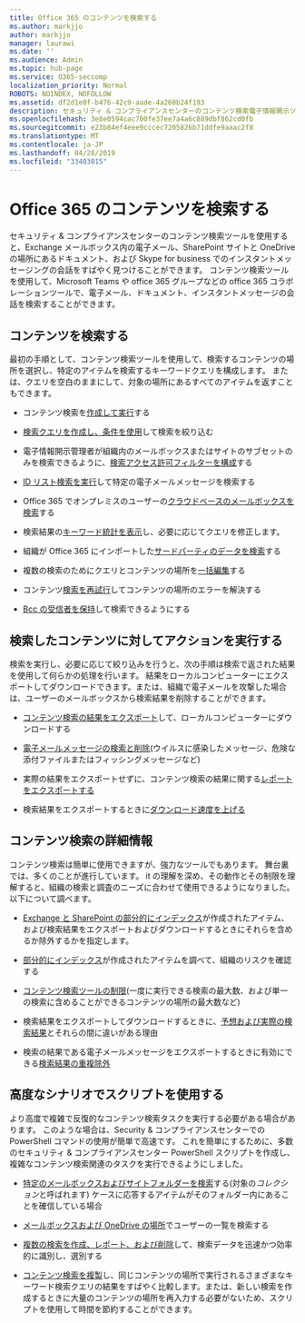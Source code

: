 ```yaml
---
title: Office 365 のコンテンツを検索する
ms.author: markjjo
author: markjjo
manager: laurawi
ms.date: ''
ms.audience: Admin
ms.topic: hub-page
ms.service: O365-seccomp
localization_priority: Normal
ROBOTS: NOINDEX, NOFOLLOW
ms.assetid: df2d1e0f-b476-42c9-aade-4a260b24f193
description: セキュリティ & コンプライアンスセンターのコンテンツ検索電子情報開示ツールを使用して、Exchange メールボックス、SharePoint サイトと OneDrive の場所にあるドキュメント、および Skype for business でのインスタントメッセージングの会話をすばやく見つけることができます。
ms.openlocfilehash: 3e8e0594cac700fe37ee7a4a6c889dbf862cd0fb
ms.sourcegitcommit: e23b84ef4eee9cccec7205826b71ddfe9aaac2f8
ms.translationtype: MT
ms.contentlocale: ja-JP
ms.lasthandoff: 04/28/2019
ms.locfileid: "33403015"
---
```

# <a name="search-for-content-in-office-365"></a>Office 365 のコンテンツを検索する

セキュリティ & コンプライアンスセンターのコンテンツ検索ツールを使用すると、Exchange メールボックス内の電子メール、SharePoint サイトと OneDrive の場所にあるドキュメント、および Skype for business でのインスタントメッセージングの会話をすばやく見つけることができます。 コンテンツ検索ツールを使用して、Microsoft Teams や office 365 グループなどの office 365 コラボレーションツールで、電子メール、ドキュメント、インスタントメッセージの会話を検索することができます。
  
## <a name="search-for-content"></a>コンテンツを検索する

最初の手順として、コンテンツ検索ツールを使用して、検索するコンテンツの場所を選択し、特定のアイテムを検索するキーワードクエリを構成します。 または、クエリを空白のままにして、対象の場所にあるすべてのアイテムを返すこともできます。
  
- コンテンツ検索を[作成して実行](content-search.md)する 
    
- [検索クエリを作成し、条件を使用](keyword-queries-and-search-conditions.md)して検索を絞り込む 
    
- 電子情報開示管理者が組織内のメールボックスまたはサイトのサブセットのみを検索できるように、[検索アクセス許可フィルターを構成](permissions-filtering-for-content-search.md)する 
    
- [ID リスト検索を実行](csv-file-for-an-id-list-content-search.md)して特定の電子メールメッセージを検索する 
    
- Office 365 でオンプレミスのユーザーの[クラウドベースのメールボックスを検索](search-cloud-based-mailboxes-for-on-premises-users.md)する

- 検索結果の[キーワード統計を表示](view-keyword-statistics-for-content-search.md)し、必要に応じてクエリを修正します。 
    
- 組織が Office 365 にインポートした[サードパーティのデータを検索](use-content-search-to-search-third-party-data-that-was-imported.md)する 
    
- 複数の検索のためにクエリとコンテンツの場所を[一括編集](bulk-edit-content-searches.md)する 
    
- コンテンツ[検索を再試行](retry-failed-content-search.md)してコンテンツの場所のエラーを解決する

- [Bcc の受信者を保持](https://docs.microsoft.com/exchange/policy-and-compliance/holds/preserve-bcc-recipients-and-group-members)して検索できるようにする 


## <a name="perform-actions-on-content-you-find"></a>検索したコンテンツに対してアクションを実行する

検索を実行し、必要に応じて絞り込みを行うと、次の手順は検索で返された結果を使用して何らかの処理を行います。 結果をローカルコンピューターにエクスポートしてダウンロードできます。または、組織で電子メールを攻撃した場合は、ユーザーのメールボックスから検索結果を削除することができます。
  
- [コンテンツ検索の結果をエクスポート](export-search-results.md)して、ローカルコンピューターにダウンロードする 
    
- [電子メールメッセージの検索と削除](search-for-and-delete-messages-in-your-organization.md)(ウイルスに感染したメッセージ、危険な添付ファイルまたはフィッシングメッセージなど) 
    
- 実際の結果をエクスポートせずに、コンテンツ検索の結果に関する[レポートをエクスポートする](export-a-content-search-report.md) 
    
- 検索結果をエクスポートするときに[ダウンロード速度を上げる](increase-download-speeds-when-exporting-ediscovery-results.md) 
    
## <a name="learn-more-about-content-search"></a>コンテンツ検索の詳細情報

コンテンツ検索は簡単に使用できますが、強力なツールでもあります。 舞台裏では、多くのことが進行しています。 it の理解を深め、その動作とその制限を理解すると、組織の検索と調査のニーズに合わせて使用できるようになりました。 以下について調べます。
  
- [Exchange と SharePoint の部分的にインデックス](partially-indexed-items-in-content-search.md)が作成されたアイテム、および検索結果をエクスポートおよびダウンロードするときにそれらを含めるか除外するかを指定します。 
    
- [部分的にインデックス](investigating-partially-indexed-items-in-ediscovery.md)が作成されたアイテムを調べて、組織のリスクを確認する 
    
- [コンテンツ検索ツールの制限](limits-for-content-search.md)(一度に実行できる検索の最大数、および単一の検索に含めることができるコンテンツの場所の最大数など) 
    
- 検索結果をエクスポートしてダウンロードするときに、[予想および実際の検索結果](differences-between-estimated-and-actual-ediscovery-search-results.md)とそれらの間に違いがある理由 
    
- 検索の結果である電子メールメッセージをエクスポートするときに有効にできる[検索結果の重複除外](de-duplication-in-ediscovery-search-results.md) 
    
## <a name="use-scripts-for-advanced-scenarios"></a>高度なシナリオでスクリプトを使用する

より高度で複雑で反復的なコンテンツ検索タスクを実行する必要がある場合があります。 このような場合は、Security & コンプライアンスセンターでの PowerShell コマンドの使用が簡単で高速です。 これを簡単にするために、多数のセキュリティ & コンプライアンスセンター PowerShell スクリプトを作成し、複雑なコンテンツ検索関連のタスクを実行できるようにしました。
  
- [特定のメールボックスおよびサイトフォルダーを検索](use-content-search-for-targeted-collections.md)する(対象の*コレクション*と呼ばれます) ケースに応答するアイテムがそのフォルダー内にあることを確信している場合 
    
- [メールボックスおよび OneDrive の場所](search-the-mailbox-and-onedrive-for-business-for-a-list-of-users.md)でユーザーの一覧を検索する 
    
- [複数の検索を作成、レポート、および削除](create-report-on-and-delete-multiple-content-searches.md)して、検索データを迅速かつ効率的に識別し、選別する 
    
- [コンテンツ検索を複製](clone-a-content-search.md)し、同じコンテンツの場所で実行されるさまざまなキーワード検索クエリの結果をすばやく比較します。または、新しい検索を作成するときに大量のコンテンツの場所を再入力する必要がないため、スクリプトを使用して時間を節約することができます。 
    

